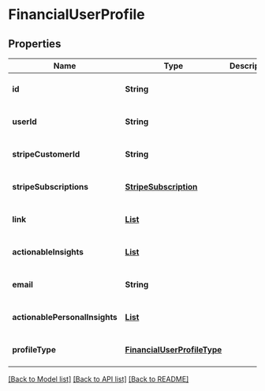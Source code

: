 # FinancialUserProfile
## Properties

| Name | Type | Description | Notes |
|------------ | ------------- | ------------- | -------------|
| **id** | **String** |  | [optional] [default to null] |
| **userId** | **String** |  | [optional] [default to null] |
| **stripeCustomerId** | **String** |  | [optional] [default to null] |
| **stripeSubscriptions** | [**StripeSubscription**](StripeSubscription.md) |  | [optional] [default to null] |
| **link** | [**List**](Link.md) |  | [optional] [default to null] |
| **actionableInsights** | [**List**](ActionableInsight.md) |  | [optional] [default to null] |
| **email** | **String** |  | [optional] [default to null] |
| **actionablePersonalInsights** | [**List**](PersonalActionableInsight.md) |  | [optional] [default to null] |
| **profileType** | [**FinancialUserProfileType**](FinancialUserProfileType.md) |  | [optional] [default to null] |

[[Back to Model list]](../README.md#documentation-for-models) [[Back to API list]](../README.md#documentation-for-api-endpoints) [[Back to README]](../README.md)

